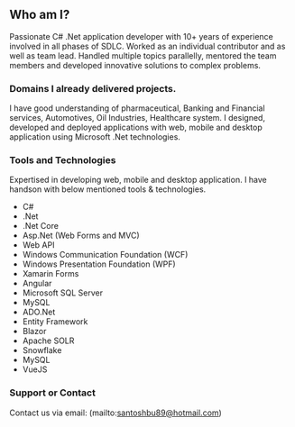 ## Who am I?

Passionate C# .Net application developer with 10+ years of experience involved in all phases of SDLC. Worked as an individual contributor and as well as team lead. Handled multiple topics parallelly, mentored the team members and developed innovative solutions to complex problems.


### Domains I already delivered projects.

I have good understanding of pharmaceutical, Banking and Financial services, Automotives, Oil Industries, Healthcare system. I designed, developed and deployed applications with web, mobile and desktop application using Microsoft .Net technologies.


### Tools and Technologies

Expertised in developing web, mobile and desktop application. I have handson with below mentioned tools & technologies.

- C#
- .Net
- .Net Core
- Asp.Net (Web Forms and MVC)
- Web API
- Windows Communication Foundation (WCF)
- Windows Presentation Foundation (WPF)
- Xamarin Forms
- Angular
- Microsoft SQL Server
- MySQL
- ADO.Net
- Entity Framework
- Blazor
- Apache SOLR
- Snowflake
- MySQL
- VueJS


### Support or Contact

Contact us via email: (mailto:santoshbu89@hotmail.com)
